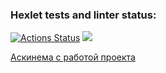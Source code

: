 ### Hexlet tests and linter status:
[![Actions Status](https://github.com/SevaErshov/python-project-lvl2/workflows/hexlet-check/badge.svg)](https://github.com/SevaErshov/python-project-lvl2/actions)
<a href="https://codeclimate.com/github/SevaErshov/python-project-lvl2/maintainability"><img src="https://api.codeclimate.com/v1/badges/135c73fe330acb7e8af0/maintainability" /></a>

[Аскинема с работой проекта](https://asciinema.org/a/510066)

